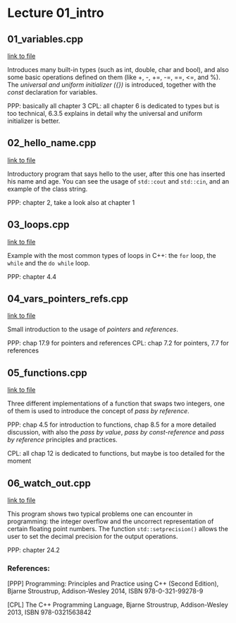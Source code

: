 # Lecture 01_intro


## 01_variables.cpp

[link to file](./01_variables.cpp)

Introduces many built-in types (such as int, double, char and bool), and
also some basic operations defined on them (like +, -, +=, -=, ==, <=, and %).
The *universal and uniform initializer ({})* is introduced, together with the *const*
declaration for variables.


PPP: basically all chapter 3
CPL: all chapter 6 is dedicated to types but is too technical, 6.3.5 explains
     in detail why the universal and uniform initializer is better.



## 02_hello_name.cpp 

[link to file](./02_hello_name.cpp)

Introductory program that says hello to the user, after this one has
inserted his name and age. You can see the usage of `std::cout` and `std::cin`, and
an example of the class string.

PPP: chapter 2, take a look also at chapter 1




## 03_loops.cpp 

[link to file](./03_loops.cpp)

Example with the most common types of loops in C++: the `for` loop, the `while` and
the `do while` loop.


PPP: chapter 4.4






## 04_vars_pointers_refs.cpp

[link to file](./04_vars_pointers_refs.cpp)

Small introduction to the usage of *pointers* and *references*.

PPP: chap 17.9 for pointers and references
CPL: chap 7.2 for pointers, 7.7 for references





## 05_functions.cpp

[link to file](./05_functions.cpp)

Three different implementations of a function that swaps two integers, one of them is used to
introduce the concept of *pass by reference*.

PPP: chap 4.5 for introduction to functions, chap 8.5 for a more detailed discussion, with
also the *pass by value*, *pass by const-reference* and *pass by reference* principles and
practices.

CPL: all chap 12 is dedicated to functions, but maybe is too detailed for the moment




## 06_watch_out.cpp

[link to file](./06_watch_out.cpp)


This program shows two typical problems one can encounter in programming: the integer
overflow and the uncorrect representation of certain floating point numbers. The function
`std::setprecision()` allows the user to set the decimal precision for the output operations.


PPP: chapter 24.2






### References:

[PPP]  Programming: Principles and Practice using C++ (Second Edition), Bjarne Stroustrup, Addison-Wesley 2014, ISBN 978-0-321-99278-9

[CPL]  The C++ Programming Language, Bjarne Stroustrup, Addison-Wesley 2013, ISBN 978-0321563842
